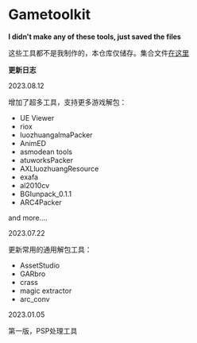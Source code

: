 # Gametoolkit


**I didn't make any of these tools, just saved the files**

这些工具都不是我制作的，本仓库仅储存。集合文件[在这里](https://github.com/Little-Data/Gametoolkit/releases)

**更新日志**

2023.08.12

增加了超多工具，支持更多游戏解包：

- UE Viewer
- riox
- luozhuangalmaPacker
- AnimED
- asmodean tools
- atuworksPacker
- AXLluozhuangResource
- exafa
- al2010cv
- BGIunpack_0.1.1
- ARC4Packer

and more....

2023.07.22

更新常用的通用解包工具：

- AssetStudio
- GARbro
- crass
- magic extractor
- arc_conv

2023.01.05

第一版，PSP处理工具
